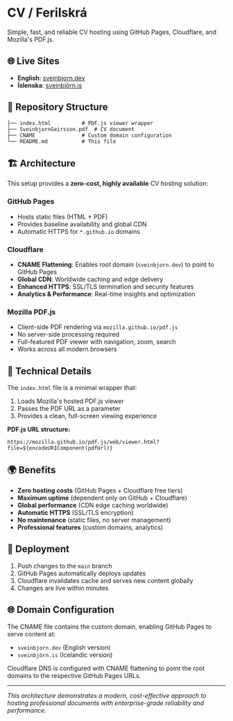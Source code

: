 # CV / Ferilskrá

Simple, fast, and reliable CV hosting using GitHub Pages, Cloudflare, and Mozilla's PDF.js.

## 🌐 Live Sites

- **English**: [sveinbjorn.dev](https://sveinbjorn.dev)
- **Íslenska**: [sveinbjörn.is](https://sveinbjörn.is)

## 📁 Repository Structure

```
├── index.html          # PDF.js viewer wrapper
├── SveinbjornGeirsson.pdf  # CV document
├── CNAME               # Custom domain configuration
└── README.md           # This file
```

## 🏗️ Architecture

This setup provides a **zero-cost, highly available** CV hosting solution:

### GitHub Pages
- Hosts static files (HTML + PDF)
- Provides baseline availability and global CDN
- Automatic HTTPS for `*.github.io` domains

### Cloudflare
- **CNAME Flattening**: Enables root domain (`sveinbjorn.dev`) to point to GitHub Pages
- **Global CDN**: Worldwide caching and edge delivery
- **Enhanced HTTPS**: SSL/TLS termination and security features
- **Analytics & Performance**: Real-time insights and optimization

### Mozilla PDF.js
- Client-side PDF rendering via `mozilla.github.io/pdf.js`
- No server-side processing required
- Full-featured PDF viewer with navigation, zoom, search
- Works across all modern browsers

## 🔧 Technical Details

The `index.html` file is a minimal wrapper that:
1. Loads Mozilla's hosted PDF.js viewer
2. Passes the PDF URL as a parameter
3. Provides a clean, full-screen viewing experience

**PDF.js URL structure:**
```
https://mozilla.github.io/pdf.js/web/viewer.html?file=${encodeURIComponent(pdfUrl)}
```

## 🌍 Benefits

- **Zero hosting costs** (GitHub Pages + Cloudflare free tiers)
- **Maximum uptime** (dependent only on GitHub + Cloudflare)
- **Global performance** (CDN edge caching worldwide)
- **Automatic HTTPS** (SSL/TLS encryption)
- **No maintenance** (static files, no server management)
- **Professional features** (custom domains, analytics)

## 🔄 Deployment

1. Push changes to the `main` branch
2. GitHub Pages automatically deploys updates
3. Cloudflare invalidates cache and serves new content globally
4. Changes are live within minutes

## 🌐 Domain Configuration

The CNAME file contains the custom domain, enabling GitHub Pages to serve content at:
- `sveinbjorn.dev` (English version)
- `sveinbjörn.is` (Icelandic version)

Cloudflare DNS is configured with CNAME flattening to point the root domains to the respective GitHub Pages URLs.

---

*This architecture demonstrates a modern, cost-effective approach to hosting professional documents with enterprise-grade reliability and performance.*